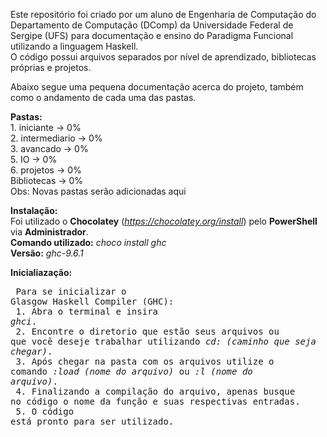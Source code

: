 Este repositório foi criado por um aluno de Engenharia de Computação do Departamento de Computação (DComp) da Universidade Federal de Sergipe (UFS) para documentação e ensino do Paradigma Funcional utilizando a linguagem Haskell.<br>
O código possui arquivos separados por nível de aprendizado, bibliotecas próprias e projetos.

Abaixo segue uma pequena documentação acerca do projeto, também como o andamento de cada uma das pastas.

**Pastas:**<br>
    1. iniciante     -> 0%<br>
    2. intermediario -> 0%<br>
    3. avancado      -> 0%<br>
    5. IO            -> 0%<br>
    6. projetos      -> 0%<br>
    Bibliotecas      -> 0%<br>
Obs: Novas pastas serão adicionadas aqui

**Instalação:**<br>
    Foi utilizado o **Chocolatey** (*https://chocolatey.org/install*) pelo **PowerShell** via **Administrador**.<br>
    **Comando utilizado:** *choco install ghc*<br>
    **Versão:** *ghc-9.6.1*

**Inicialiazação:**<br>
    <pre>
    Para se inicializar o Glasgow Haskell Compiler (GHC):<br>
            1. Abra o terminal e insira *ghci*.<br>
            2. Encontre o diretorio que estão seus arquivos ou que você deseje trabalhar utilizando *cd: (caminho que seja chegar)*.<br>
            3. Após chegar na pasta com os arquivos utilize o comando *:load (nome do arquivo)* ou *:l (nome do arquivo)*.<br>
            4. Finalizando a compilação do arquivo, apenas busque no código o nome da função e suas respectivas entradas.<br>
            5. O código está pronto para ser utilizado.
    </pre>